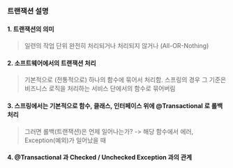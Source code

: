 ### 트랜잭션 설명
#### 1. 트랜잭션의 의미
> 일련의 작업 단위
> 완전히 처리되거나 처리되지 않거나 (All-OR-Nothing)

#### 2. 소프트웨어에서의 트랜잭션 처리
> 기본적으로 (전통적으로) 하나의 함수에 묶어서 처리함.
> 스프링의 경우 그 기준은 비즈니스 로직을 처리하는 서비스 단에서의 함수로 묶어버림

#### 3. 스프링에서는 기본적으로 함수, 클래스, 인터페이스 위에 @Transactional 로 롤백처리
> 그러면 롤백(트랜잭션)은 언제 일어나는가? -> 해당 함수에서 에러, Exception(예외)가 일어났을 때

#### 4. @Transactional 과 Checked / Unchecked Exception 과의 관계 
